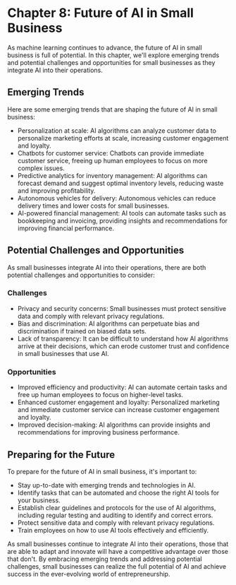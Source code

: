 Chapter 8: Future of AI in Small Business
=========================================

As machine learning continues to advance, the future of AI in small business is full of potential. In this chapter, we'll explore emerging trends and potential challenges and opportunities for small businesses as they integrate AI into their operations.

Emerging Trends
---------------

Here are some emerging trends that are shaping the future of AI in small business:

* Personalization at scale: AI algorithms can analyze customer data to personalize marketing efforts at scale, increasing customer engagement and loyalty.
* Chatbots for customer service: Chatbots can provide immediate customer service, freeing up human employees to focus on more complex issues.
* Predictive analytics for inventory management: AI algorithms can forecast demand and suggest optimal inventory levels, reducing waste and improving profitability.
* Autonomous vehicles for delivery: Autonomous vehicles can reduce delivery times and lower costs for small businesses.
* AI-powered financial management: AI tools can automate tasks such as bookkeeping and invoicing, providing insights and recommendations for improving financial performance.

Potential Challenges and Opportunities
--------------------------------------

As small businesses integrate AI into their operations, there are both potential challenges and opportunities to consider:

### Challenges

* Privacy and security concerns: Small businesses must protect sensitive data and comply with relevant privacy regulations.
* Bias and discrimination: AI algorithms can perpetuate bias and discrimination if trained on biased data sets.
* Lack of transparency: It can be difficult to understand how AI algorithms arrive at their decisions, which can erode customer trust and confidence in small businesses that use AI.

### Opportunities

* Improved efficiency and productivity: AI can automate certain tasks and free up human employees to focus on higher-level tasks.
* Enhanced customer engagement and loyalty: Personalized marketing and immediate customer service can increase customer engagement and loyalty.
* Improved decision-making: AI algorithms can provide insights and recommendations for improving business performance.

Preparing for the Future
------------------------

To prepare for the future of AI in small business, it's important to:

* Stay up-to-date with emerging trends and technologies in AI.
* Identify tasks that can be automated and choose the right AI tools for your business.
* Establish clear guidelines and protocols for the use of AI algorithms, including regular testing and auditing to identify and correct errors.
* Protect sensitive data and comply with relevant privacy regulations.
* Train employees on how to use AI tools effectively and efficiently.

As small businesses continue to integrate AI into their operations, those that are able to adapt and innovate will have a competitive advantage over those that don't. By embracing emerging trends and addressing potential challenges, small businesses can realize the full potential of AI and achieve success in the ever-evolving world of entrepreneurship.
